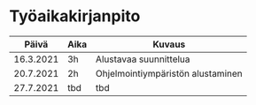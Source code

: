 # Työaikakirjanpito
| Päivä | Aika | Kuvaus |
| -------- | -------- | -------- |
| 16.3.2021 | 3h | Alustavaa suunnittelua |
| 20.7.2021 | 2h | Ohjelmointiympäristön alustaminen |
| 27.7.2021 | tbd | tbd |
